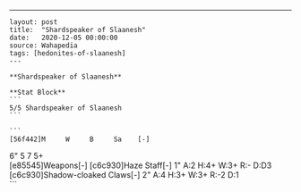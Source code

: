 ---
    layout: post
    title:  "Shardspeaker of Slaanesh"
    date:   2020-12-05 00:00:00
    source: Wahapedia
    tags: [hedonites-of-slaanesh]
    ---
    
    **Shardspeaker of Slaanesh**
    
    **Stat Block**
    ```
    5/5 Shardspeaker of Slaanesh
    ```
    
    ```
    [56f442]M     W     B     Sa    [-]
6"    5     7     5+    
[e85545]Weapons[-]
[c6c930]Haze Staff[-]
1"     A:2    H:4+   W:3+   R:-    D:D3  
[c6c930]Shadow-cloaked Claws[-]
2"     A:4    H:3+   W:3+   R:-2   D:1   
    ```
    
    
    